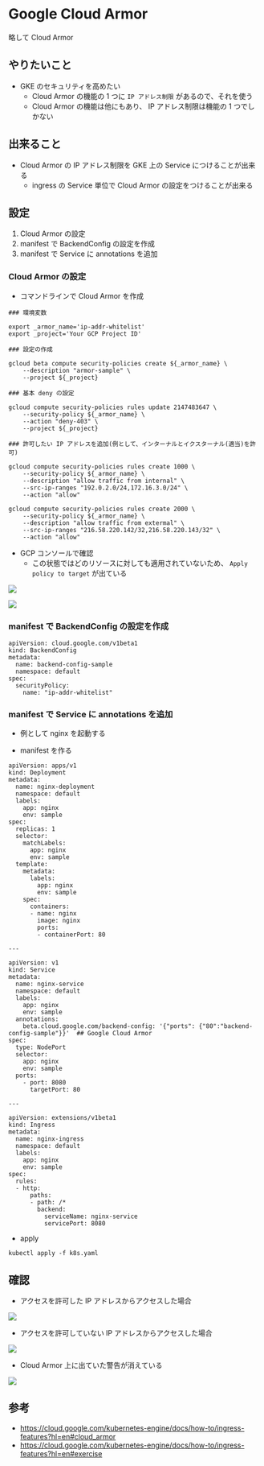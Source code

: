 # Google Cloud Armor

略して Cloud Armor

## やりたいこと

+ GKE のセキュリティを高めたい
  + Cloud Armor の機能の 1 つに `IP アドレス制限` があるので、それを使う
  + Cloud Armor の機能は他にもあり、 IP アドレス制限は機能の 1 つでしかない


## 出来ること

+ Cloud Armor の IP アドレス制限を GKE 上の Service につけることが出来る
  + ingress の Service 単位で Cloud Armor の設定をつけることが出来る

## 設定

1. Cloud Armor の設定
1. manifest で BackendConfig の設定を作成
1. manifest で Service に annotations を追加

### Cloud Armor の設定

+ コマンドラインで Cloud Armor を作成

```
### 環境変数

export _armor_name='ip-addr-whitelist'
export _project='Your GCP Project ID'

```
```
### 設定の作成

gcloud beta compute security-policies create ${_armor_name} \
    --description "armor-sample" \
    --project ${_project}
```
```
### 基本 deny の設定

gcloud compute security-policies rules update 2147483647 \
    --security-policy ${_armor_name} \
    --action "deny-403" \
    --project ${_project}
```
```
### 許可したい IP アドレスを追加(例として、インターナルとイクスターナル(適当)を許可)

gcloud compute security-policies rules create 1000 \
    --security-policy ${_armor_name} \
    --description "allow traffic from internal" \
    --src-ip-ranges "192.0.2.0/24,172.16.3.0/24" \
    --action "allow"

gcloud compute security-policies rules create 2000 \
    --security-policy ${_armor_name} \
    --description "allow traffic from extermal" \
    --src-ip-ranges "216.58.220.142/32,216.58.220.143/32" \
    --action "allow"
```

+ GCP コンソールで確認
  + この状態ではどのリソースに対しても適用されていないため、 `Apply policy to target` が出ている

![](./feature-cloud-armor-01.png)

![](./feature-cloud-armor-02.png)

### manifest で BackendConfig の設定を作成

```
apiVersion: cloud.google.com/v1beta1
kind: BackendConfig
metadata:
  name: backend-config-sample
  namespace: default
spec:
  securityPolicy:
    name: "ip-addr-whitelist"
```

### manifest で Service に annotations を追加

+ 例として nginx を起動する

+ manifest を作る

```
apiVersion: apps/v1
kind: Deployment
metadata:
  name: nginx-deployment
  namespace: default
  labels:
    app: nginx
    env: sample
spec:
  replicas: 1
  selector:
    matchLabels:
      app: nginx
      env: sample
  template:
    metadata:
      labels:
        app: nginx
        env: sample
    spec:
      containers:
      - name: nginx
        image: nginx
        ports:
        - containerPort: 80

---

apiVersion: v1
kind: Service
metadata:
  name: nginx-service
  namespace: default
  labels:
    app: nginx
    env: sample
  annotations:
    beta.cloud.google.com/backend-config: '{"ports": {"80":"backend-config-sample"}}'  ## Google Cloud Armor
spec:
  type: NodePort
  selector:
    app: nginx
    env: sample
  ports:
    - port: 8080
      targetPort: 80

---

apiVersion: extensions/v1beta1
kind: Ingress
metadata:
  name: nginx-ingress
  namespace: default
  labels:
    app: nginx
    env: sample
spec:
  rules:
  - http:
      paths:
      - path: /*
        backend:
          serviceName: nginx-service
          servicePort: 8080

```


+ apply

```
kubectl apply -f k8s.yaml
```

## 確認

+ アクセスを許可した IP アドレスからアクセスした場合

![](./feature-cloud-armor-03.png)

+ アクセスを許可していない IP アドレスからアクセスした場合

![](./feature-cloud-armor-04.png)

+ Cloud Armor 上に出ていた警告が消えている

![](./feature-cloud-armor-05.png)


## 参考

+ https://cloud.google.com/kubernetes-engine/docs/how-to/ingress-features?hl=en#cloud_armor
+ https://cloud.google.com/kubernetes-engine/docs/how-to/ingress-features?hl=en#exercise
